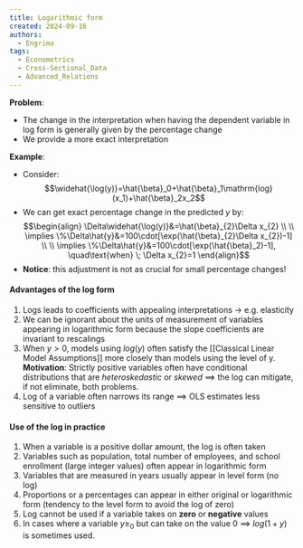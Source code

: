 ```yaml
---
title: Logarithmic form
created: 2024-09-16
authors:
  - Engrima
tags:
  - Econometrics
  - Cross-Sectional_Data
  - Advanced_Relations
---
```

**Problem**:
- The change in the interpretation when having the dependent variable in log form is generally given by the percentage change
- We provide a more exact interpretation

**Example**:
- Consider: $$\widehat{\log(y)}=\hat{\beta}_0+\hat{\beta}_1\mathrm{log}(x_1)+\hat{\beta}_2x_2$$
- We can get exact percentage change in the predicted $y$ by: $$\begin{align}
\Delta\widehat{\log(y)}&=\hat{\beta}_{2}\Delta x_{2} \\ \\
\implies \%\Delta\hat{y}&=100\cdot[\exp(\hat{\beta}_{2}\Delta x_{2})-1] \\ \\
\implies \%\Delta\hat{y}&=100\cdot[\exp(\hat{\beta}_2)-1], \quad\text{when} \; \Delta x_{2}=1
\end{align}$$
- **Notice**: this adjustment is not as crucial for small percentage changes!

#### Advantages of the log form
1. Logs leads to coefficients with appealing interpretations $\rightarrow$ e.g. elasticity
2. We can be ignorant about the units of measurement of variables appearing in logarithmic form because the slope coefficients are invariant to rescalings
3. When $y > 0$, models using $log(y)$ often satisfy the [[Classical Linear Model Assumptions]] more closely than models using the level of y.
   **Motivation**: Strictly positive variables often have conditional distributions that are *heteroskedastic* or *skewed* $\implies$ the log can mitigate, if not eliminate, both problems.
4. Log of a variable often narrows its range $\implies$ OLS estimates less sensitive to outliers

#### Use of the log in practice
1. When a variable is a positive dollar amount, the log is often taken
2. Variables such as population, total number of employees, and school enrollment (large integer values) often appear in logarithmic form
3. Variables that are measured in years usually appear in level form (no log)
4. Proportions or a percentages can appear in either original or logarithmic form (tendency to the level form to avoid the log of zero)
5. Log cannot be used if a variable takes on **zero** or **negative** values
6. In cases where a variable $y\geq_{0}$ but can take on the value $0$ $\implies$ $log(1+y)$ is sometimes used.